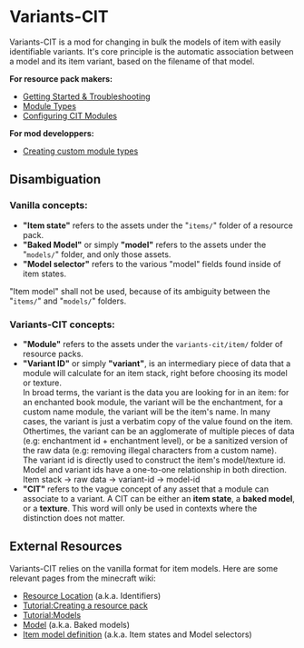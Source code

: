 # Variants-CIT

Variants-CIT is a mod for changing in bulk the models of item with easily identifiable variants.
It's core principle is the automatic association between a model and its item variant, based on the filename of that model.

**For resource pack makers:**
- [Getting Started & Troubleshooting](Getting-Started-&-Troubleshooting)
- [Module Types](Module-Types)
- [Configuring CIT Modules](Module-Configuration)

**For mod developpers:**
- [Creating custom module types](Custom-Module-Types)

## Disambiguation

### Vanilla concepts:

- **"Item state"** refers to the assets under the "`items/`" folder of a resource pack.
- **"Baked Model"** or simply **"model"** refers to the assets under the "`models/`" folder, and only those assets.
- **"Model selector"** refers to the various "model" fields found inside of item states.

"Item model" shall not be used, because of its ambiguity between the "`items/`" and "`models/`" folders.

### Variants-CIT concepts:
- **"Module"** refers to the assets under the `variants-cit/item/` folder of resource packs.
- **"Variant ID"** or simply **"variant"**, is an intermediary piece of data that a module will calculate for an item stack, right before choosing its model or texture.  
In broad terms, the variant is the data you are looking for in an item: for an enchanted book module, the variant will be the enchantment, for a custom name module, the variant will be the item's name. In many cases, the variant is just a verbatim copy of the value found on the item. Othertimes, the variant can be an agglomerate of multiple pieces of data (e.g: enchantment id + enchantment level), or be a sanitized version of the raw data (e.g: removing illegal characters from a custom name).  
The variant id is directly used to construct the item's model/texture id. Model and variant ids have a one-to-one relationship in both direction.  
Item stack -> raw data -> variant-id -> model-id
- **"CIT"** refers to the vague concept of any asset that a module can associate to a variant. A CIT can be either an **item state**, a **baked model**, or a **texture**. This word will only be used in contexts where the distinction does not matter.

## External Resources
Variants-CIT relies on the vanilla format for item models. Here are some relevant pages from the minecraft wiki:
- [Resource Location](https://minecraft.wiki/w/Resource_location) (a.k.a. Identifiers)
- [Tutorial:Creating a resource pack](https://minecraft.wiki/w/Tutorial:Creating_a_resource_pack)
- [Tutorial:Models](https://minecraft.wiki/w/Tutorial:Models#Item_models)
- [Model](https://minecraft.wiki/w/Model) (a.k.a. Baked models)
- [Item model definition](https://minecraft.wiki/w/Items_model_definition) (a.k.a. Item states and Model selectors)
